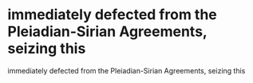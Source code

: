 # immediately defected from the Pleiadian-Sirian Agreements, seizing this

immediately defected from the Pleiadian-Sirian Agreements, seizing this
